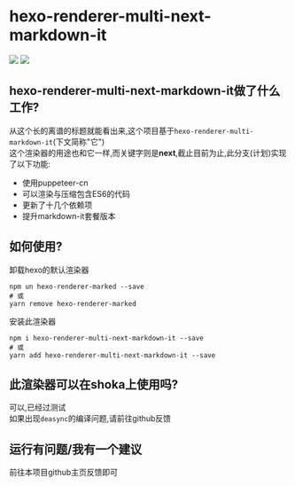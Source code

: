 # hexo-renderer-multi-next-markdown-it
![](	https://img.shields.io/github/license/zkz098/hexo-renderer-multi-markdown-it) ![](https://badgen.net/npm/v/hexo-renderer-multi-next-markdown-it)
## hexo-renderer-multi-next-markdown-it做了什么工作?
从这个长的离谱的标题就能看出来,这个项目基于`hexo-renderer-multi-markdown-it`(下文简称"它") \
这个渲染器的用途也和它一样,而关键字则是**next**,截止目前为止,此分支(计划)实现了以下功能:
- 使用puppeteer-cn
- 可以渲染与压缩包含ES6的代码
- 更新了十几个依赖项
- 提升markdown-it套餐版本

## 如何使用?
卸载hexo的默认渲染器
```shell
npm un hexo-renderer-marked --save
# 或
yarn remove hexo-renderer-marked
```
安装此渲染器
```shell
npm i hexo-renderer-multi-next-markdown-it --save
# 或
yarn add hexo-renderer-multi-next-markdown-it --save
```

## 此渲染器可以在shoka上使用吗?
可以,已经过测试 \
如果出现`deasync`的编译问题,请前往github反馈

## 运行有问题/我有一个建议
前往本项目github主页反馈即可
